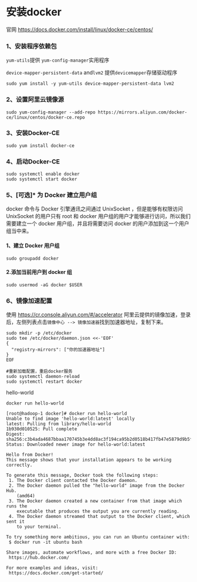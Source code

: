 # 安装docker

官网 https://docs.docker.com/install/linux/docker-ce/centos/

### 1、安装程序依赖包

`yum-utils`提供 `yum-config-manager`实用程序

`device-mapper-persistent-data` and`lvm2` 提供`devicemapper`存储驱动程序

```shell
sudo yum install -y yum-utils device-mapper-persistent-data lvm2
```

### 2、设置阿里云镜像源

```shell
sudo yum-config-manager --add-repo https://mirrors.aliyun.com/docker-ce/linux/centos/docker-ce.repo 
```

### 3、安装Docker-CE

```shell
sudo yum install docker-ce
```

### 4、启动Docker-CE

```shell
sudo systemctl enable docker
sudo systemctl start docker
```

### 5、[可选]* 为 Docker 建立用户组

docker 命令与 Docker 引擎通讯之间通过 UnixSocket ，但是能够有权限访问 UnixSocket 的用户只有  root 和 docker 用户组的用户才能够进行访问，所以我们需要建立一个 docker 用户组，并且将需要访问 docker  的用户添加到这一个用户组当中来。

#### 1、建立 Docker 用户组

```
sudo groupadd docker
```

#### 2.添加当前用户到 docker 组

```
sudo usermod -aG docker $USER
```

### 6、镜像加速配置

使用 https://cr.console.aliyun.com/#/accelerator 阿里云提供的镜像加速，登录后，左侧列表点击`镜像中心 --> 镜像加速器`找到加速器地址，复制下来。

```shell
sudo mkdir -p /etc/docker
sudo tee /etc/docker/daemon.json <<-'EOF'
{
  "registry-mirrors": ["你的加速器地址"]
}
EOF

#重新加载配置，重启docker服务
sudo systemctl daemon-reload
sudo systemctl restart docker
```



hello-world

```shell
docker run hello-world
```

```shell
[root@hadoop-1 docker]# docker run hello-world
Unable to find image 'hello-world:latest' locally
latest: Pulling from library/hello-world
1b930d010525: Pull complete 
Digest: sha256:c3b4ada4687bbaa170745b3e4dd8ac3f194ca95b2d0518b417fb47e5879d9b5f
Status: Downloaded newer image for hello-world:latest

Hello from Docker!
This message shows that your installation appears to be working correctly.

To generate this message, Docker took the following steps:
 1. The Docker client contacted the Docker daemon.
 2. The Docker daemon pulled the "hello-world" image from the Docker Hub.
    (amd64)
 3. The Docker daemon created a new container from that image which runs the
    executable that produces the output you are currently reading.
 4. The Docker daemon streamed that output to the Docker client, which sent it
    to your terminal.

To try something more ambitious, you can run an Ubuntu container with:
 $ docker run -it ubuntu bash

Share images, automate workflows, and more with a free Docker ID:
 https://hub.docker.com/

For more examples and ideas, visit:
 https://docs.docker.com/get-started/

```



